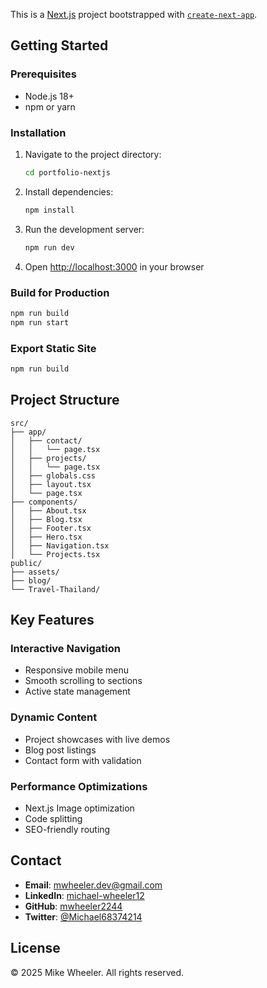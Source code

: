This is a [Next.js](https://nextjs.org) project bootstrapped with [`create-next-app`](https://nextjs.org/docs/app/api-reference/cli/create-next-app).

## Getting Started

### Prerequisites

- Node.js 18+
- npm or yarn

### Installation

1. Navigate to the project directory:

   ```bash
   cd portfolio-nextjs
   ```

2. Install dependencies:

   ```bash
   npm install
   ```

3. Run the development server:

   ```bash
   npm run dev
   ```

4. Open [http://localhost:3000](http://localhost:3000) in your browser

### Build for Production

```bash
npm run build
npm run start
```

### Export Static Site

```bash
npm run build
```

## Project Structure

```
src/
├── app/
│   ├── contact/
│   │   └── page.tsx
│   ├── projects/
│   │   └── page.tsx
│   ├── globals.css
│   ├── layout.tsx
│   └── page.tsx
├── components/
│   ├── About.tsx
│   ├── Blog.tsx
│   ├── Footer.tsx
│   ├── Hero.tsx
│   ├── Navigation.tsx
│   └── Projects.tsx
public/
├── assets/
├── blog/
└── Travel-Thailand/
```

## Key Features

### Interactive Navigation

- Responsive mobile menu
- Smooth scrolling to sections
- Active state management

### Dynamic Content

- Project showcases with live demos
- Blog post listings
- Contact form with validation

### Performance Optimizations

- Next.js Image optimization
- Code splitting
- SEO-friendly routing

## Contact

- **Email**: mwheeler.dev@gmail.com
- **LinkedIn**: [michael-wheeler12](https://www.linkedin.com/in/michael-wheeler12/)
- **GitHub**: [mwheeler2244](https://github.com/mwheeler2244)
- **Twitter**: [@Michael68374214](https://x.com/Michael68374214)

## License

© 2025 Mike Wheeler. All rights reserved.
